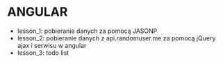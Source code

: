 <h1>ANGULAR</h1>
<ul>
<li>lesson_1: pobieranie danych za pomocą JASONP</li>
<li>lesson_2: pobieranie danych z api.randomuser.me za pomocą jQuery ajax i serwisu w angular</li>
<li>lesson_3: todo list</li>
</ul>
